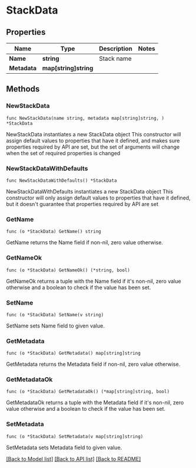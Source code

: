 # StackData

## Properties

Name | Type | Description | Notes
------------ | ------------- | ------------- | -------------
**Name** | **string** | Stack name | 
**Metadata** | **map[string]string** |  | 

## Methods

### NewStackData

`func NewStackData(name string, metadata map[string]string, ) *StackData`

NewStackData instantiates a new StackData object
This constructor will assign default values to properties that have it defined,
and makes sure properties required by API are set, but the set of arguments
will change when the set of required properties is changed

### NewStackDataWithDefaults

`func NewStackDataWithDefaults() *StackData`

NewStackDataWithDefaults instantiates a new StackData object
This constructor will only assign default values to properties that have it defined,
but it doesn't guarantee that properties required by API are set

### GetName

`func (o *StackData) GetName() string`

GetName returns the Name field if non-nil, zero value otherwise.

### GetNameOk

`func (o *StackData) GetNameOk() (*string, bool)`

GetNameOk returns a tuple with the Name field if it's non-nil, zero value otherwise
and a boolean to check if the value has been set.

### SetName

`func (o *StackData) SetName(v string)`

SetName sets Name field to given value.


### GetMetadata

`func (o *StackData) GetMetadata() map[string]string`

GetMetadata returns the Metadata field if non-nil, zero value otherwise.

### GetMetadataOk

`func (o *StackData) GetMetadataOk() (*map[string]string, bool)`

GetMetadataOk returns a tuple with the Metadata field if it's non-nil, zero value otherwise
and a boolean to check if the value has been set.

### SetMetadata

`func (o *StackData) SetMetadata(v map[string]string)`

SetMetadata sets Metadata field to given value.



[[Back to Model list]](../README.md#documentation-for-models) [[Back to API list]](../README.md#documentation-for-api-endpoints) [[Back to README]](../README.md)


